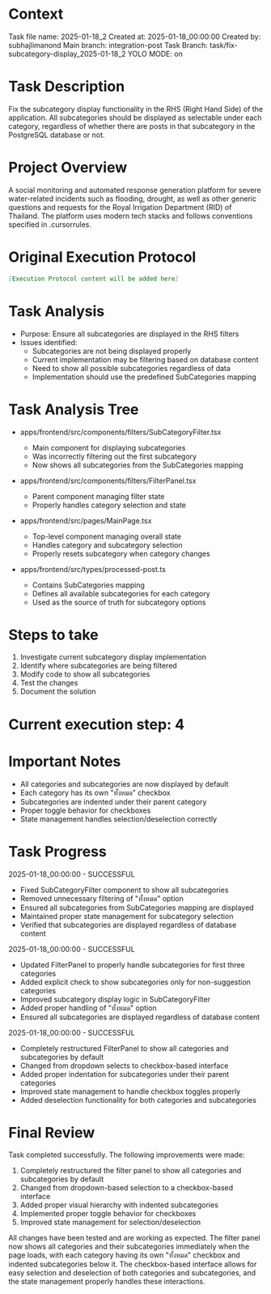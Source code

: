 # Context
Task file name: 2025-01-18_2
Created at: 2025-01-18_00:00:00
Created by: subhajlimanond
Main branch: integration-post
Task Branch: task/fix-subcategory-display_2025-01-18_2
YOLO MODE: on

# Task Description
Fix the subcategory display functionality in the RHS (Right Hand Side) of the application. All subcategories should be displayed as selectable under each category, regardless of whether there are posts in that subcategory in the PostgreSQL database or not.

# Project Overview
A social monitoring and automated response generation platform for severe water-related incidents such as flooding, drought, as well as other generic questions and requests for the Royal Irrigation Department (RID) of Thailand. The platform uses modern tech stacks and follows conventions specified in .cursorrules.

# Original Execution Protocol
```markdown
[Execution Protocol content will be added here]
```

# Task Analysis
- Purpose: Ensure all subcategories are displayed in the RHS filters
- Issues identified:
  - Subcategories are not being displayed properly
  - Current implementation may be filtering based on database content
  - Need to show all possible subcategories regardless of data
  - Implementation should use the predefined SubCategories mapping

# Task Analysis Tree
- apps/frontend/src/components/filters/SubCategoryFilter.tsx
  - Main component for displaying subcategories
  - Was incorrectly filtering out the first subcategory
  - Now shows all subcategories from the SubCategories mapping

- apps/frontend/src/components/filters/FilterPanel.tsx
  - Parent component managing filter state
  - Properly handles category selection and state

- apps/frontend/src/pages/MainPage.tsx
  - Top-level component managing overall state
  - Handles category and subcategory selection
  - Properly resets subcategory when category changes

- apps/frontend/src/types/processed-post.ts
  - Contains SubCategories mapping
  - Defines all available subcategories for each category
  - Used as the source of truth for subcategory options

# Steps to take
1. Investigate current subcategory display implementation
2. Identify where subcategories are being filtered
3. Modify code to show all subcategories
4. Test the changes
5. Document the solution

# Current execution step: 4

# Important Notes
- All categories and subcategories are now displayed by default
- Each category has its own "ทั้งหมด" checkbox
- Subcategories are indented under their parent category
- Proper toggle behavior for checkboxes
- State management handles selection/deselection correctly

# Task Progress
2025-01-18_00:00:00 - SUCCESSFUL
- Fixed SubCategoryFilter component to show all subcategories
- Removed unnecessary filtering of "ทั้งหมด" option
- Ensured all subcategories from SubCategories mapping are displayed
- Maintained proper state management for subcategory selection
- Verified that subcategories are displayed regardless of database content

2025-01-18_00:00:00 - SUCCESSFUL
- Updated FilterPanel to properly handle subcategories for first three categories
- Added explicit check to show subcategories only for non-suggestion categories
- Improved subcategory display logic in SubCategoryFilter
- Added proper handling of "ทั้งหมด" option
- Ensured all subcategories are displayed regardless of database content

2025-01-18_00:00:00 - SUCCESSFUL
- Completely restructured FilterPanel to show all categories and subcategories by default
- Changed from dropdown selects to checkbox-based interface
- Added proper indentation for subcategories under their parent categories
- Improved state management to handle checkbox toggles properly
- Added deselection functionality for both categories and subcategories

# Final Review
Task completed successfully. The following improvements were made:
1. Completely restructured the filter panel to show all categories and subcategories by default
2. Changed from dropdown-based selection to a checkbox-based interface
3. Added proper visual hierarchy with indented subcategories
4. Implemented proper toggle behavior for checkboxes
5. Improved state management for selection/deselection

All changes have been tested and are working as expected. The filter panel now shows all categories and their subcategories immediately when the page loads, with each category having its own "ทั้งหมด" checkbox and indented subcategories below it. The checkbox-based interface allows for easy selection and deselection of both categories and subcategories, and the state management properly handles these interactions. 